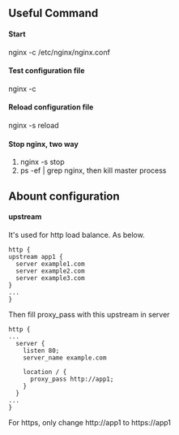 ## Useful Command
#### Start
nginx -c /etc/nginx/nginx.conf

#### Test configuration file
nginx -c

#### Reload configuration file
nginx -s reload

#### Stop nginx, two way
1. nginx -s stop
2. ps -ef | grep nginx, then kill master process

## Abount configuration
#### upstream
It's used for http load balance. As below.
```
http {
upstream app1 {
  server example1.com
  server example2.com
  server example3.com
}
...
}
```
Then fill proxy_pass with this upstream in server
```
http {
...
  server {
    listen 80;
    server_name example.com
    
    location / {
      proxy_pass http://app1;
    }
  }
...
}
```
For https, only change http://app1 to https://app1
